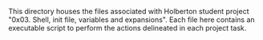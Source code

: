 This directory houses the files associated with Holberton student project "0x03. Shell, init file, variables and expansions". Each file here contains an executable script to perform the actions delineated in each project task.
